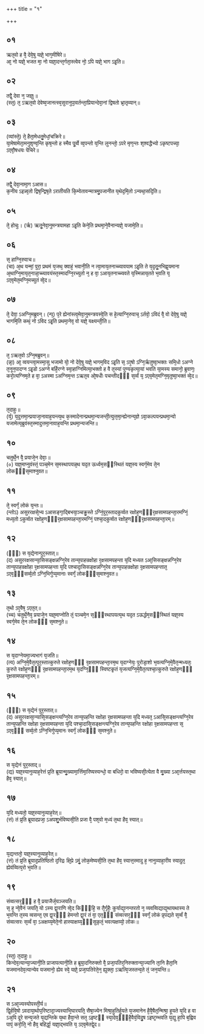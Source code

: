 +++
title = "१"

+++
## ०१
ऋत᳘वो ह वै᳘ देवे᳘षु यज्ञे᳘ भाग᳘मीषिरे॥  
आ᳘ नो यज्ञे᳘ भजत मा᳘ नो यज्ञा᳘दन्त᳘र्गता᳘स्त्वेव नो᳘ ऽपि यज्ञे᳘ भाग ऽइ᳘ति॥  
## ०२
तद्वै᳘ देवा न᳘ जज्ञुः॥  
(स्त᳘) त᳘ ऽऋत᳘वो देवेष्व᳘जानत्स्व᳘सुरानुपा᳘वर्तन्ता᳘प्रियान्देवा᳘नां द्विषतो भ्रा᳘तृव्यान्॥  
## ०३
(व्यांस्ते᳘) ते᳘ हैता᳘मेधतु᳘मेधां᳘चक्रिरे॥  
या᳘मेषामेता᳘मनुशृण्व᳘न्ति कृष᳘न्तो ह स्मैव पू᳘र्व्वे व्व᳘पन्तो य᳘न्ति लुनन्तो᳘ ऽपरे मृण᳘न्तः श᳘श्वद्धैभ्यो ऽकृष्टपच्या᳘ ऽएवौ᳘षधयः पेचिरे॥  
## ०४
तद्वै᳘ देवा᳘नामा᳘ग ऽआस॥  
क᳘नीय ऽइन्न्व᳘तो द्विष᳘न्द्विष᳘ते ऽरातीयति कि᳘म्वेतावन्मात्रमु᳘पजानीत य᳘थेद᳘मि᳘तो ऽन्यथा᳘सदि᳘ति॥  
## ०५
ते᳘ होचुः। 
(र्ऋ) ऋतू᳘नेवा᳘नुमन्त्रयामहा ऽइ᳘ति केने᳘ति प्रथमा᳘ने᳘वैनान्यज्ञे᳘ यजामे᳘ति॥  
## ०६
स᳘ हाग्नि᳘रुवाच॥  
(चा) अ᳘थ यन्मां᳘ पुरा᳘ प्रथमं य᳘जथ᳘ क्वाहं᳘ भवानी᳘ति न त्वा᳘माय᳘तनाच्च्यावयाम ऽइ᳘ति ते य᳘दृतू᳘नभिह्व᳘यमाना अ᳘थाग्नि᳘माय᳘त᳘नान्ना᳘च्च्यावयंस्त᳘स्मादग्नि᳘रच्युतो न᳘ ह वा᳘ ऽआय᳘तनाच्च्यवते य᳘स्मिन्नाय᳘तते भ᳘वति य᳘ ऽएव᳘मेत᳘मग्नि᳘मच्युतं व्वे᳘द॥  
## ०७
ते᳘ देवा᳘ ऽअग्नि᳘मब्रुवन्।
(न्प᳘) प᳘रे ह्येनांस्त्व᳘मेवा᳘नुमन्त्रयस्वे᳘ति स हे᳘त्याग्नि᳘रुवाच᳘ ऽर्तवो᳘ ऽविदं वै᳘ वो देवे᳘षु यज्ञे᳘ भागमि᳘ति कथं᳘ नो ऽविद ऽइ᳘ति प्रथमा᳘नेव᳘ वो यज्ञे᳘ यक्ष्यन्ती᳘ति॥  
## ०८
त᳘ ऽऋत᳘वो ऽग्नि᳘मब्रुवन्॥  
(न्ना᳘) आ᳘ व्वयन्त्वा᳘मस्मा᳘सु भजामो यो᳘ नो देवे᳘षु यज्ञे᳘ भागम᳘विद ऽइ᳘ति स᳘ ऽए᳘षो ऽग्नि᳘र्ऋतुष्वा᳘भक्तः समि᳘धो ऽअग्ने त᳘नून᳘पादग्न ऽइ᳘डो ऽअग्ने बर्हि᳘रग्ने स्वा᳘हाग्निमित्या᳘भक्तो ह वै त᳘स्यां पुण्यकृत्या᳘यां भवति या᳘मस्य समानो᳘ ब्रुवाणः᳘ करो᳘त्यग्निम᳘ते ह वा᳘ ऽअस्मा ऽअग्निम᳘न्त ऽऋत᳘व ओ᳘षधीः पचन्तीदᳫँ᳭ स᳘र्व्वं य᳘ ऽएव᳘मेत᳘मग्नि᳘मृतुष्वा᳘भक्तं व्वे᳘द॥  
## ०९
त᳘दाहुः॥  
(र्य᳘) य᳘दुत्तमा᳘न्प्रयाजा᳘नावाह᳘यन्त्य᳘थ क᳘स्मादेनान्प्रथमा᳘न्यजन्ती᳘त्युत्त᳘मा᳘न्ह्येनान्य᳘ज्ञे ऽवा᳘कल्पयन्प्रथमा᳘न्वो यजामेत्य᳘ब्रुवंस्त᳘स्मादुत्तमा᳘नावाह᳘यन्ति प्रथमा᳘न्यजन्ति॥  
## १०
चतुर्थे᳘न वै᳘ प्रयाजे᳘न देवाः᳘॥  
(०) यज्ञ᳘माप्नुवंस्तं᳘ पञ्च᳘मेन स᳘मस्थापयन्न᳘थ यद᳘त ऊर्ध्वम᳘सᳫंस्थितं यज्ञ᳘स्य स्वर्ग᳘मेव ते᳘न लोकᳫँ᳭स᳘माश्नुवत॥  
## ११
ते᳘ स्वर्गं᳘ लोकं य᳘न्तः॥  
(न्तोऽ) असुररक्षसे᳘भ्य ऽआसङ्गा᳘द्बिभया᳘ञ्चक्रु᳘स्ते ऽग्निं᳘पुर᳘स्तादकुर्व्वत रक्षोह᳘णᳫँ᳭र᳘क्षसामपहन्ता᳘रमग्निं᳘ मध्य᳘तो ऽकुर्व्वत रक्षोह᳘णᳫँ᳭र᳘क्षसामपहन्ता᳘रमग्निं᳘ पश्चा᳘दकुर्व्वत रक्षोह᳘णᳫँ᳭र᳘क्षसामपहन्ता᳘रम्॥  
## १२
(ᳫं᳭) स य᳘द्येनान्पुर᳘स्तात्॥  
(द) असुररक्षसान्या᳘सिसङ्क्षन्नग्नि᳘रेव तान्य᳘पाहन्रक्षोहा र᳘क्षसामपहन्ता य᳘दि मध्यत ऽआ᳘सिसङ्क्षन्नग्नि᳘रेव तान्य᳘पाहन्रक्षोहा र᳘क्षसामपहन्ता य᳘दि पश्चादा᳘सिसङ्क्षन्नग्नि᳘रेव तान्य᳘पाहन्रक्षोहा र᳘क्षसामपहन्तात᳘ ऽएव᳘ᳫं᳘सर्व्व᳘तो ऽग्नि᳘भिर्गुप्य᳘मानाः स्वर्गं᳘ लोकᳫं᳭स᳘माश्नुवत॥  
## १३
त᳘थो ऽए᳘वैष᳘ ऽएत᳘त्॥  
(च्च) चतुर्थे᳘नैव᳘ प्रयाजे᳘न यज्ञ᳘माप्नोति तं᳘ पञ्चमे᳘न स᳘ᳫं᳘स्थापयत्य᳘थ यद᳘त ऽऊर्द्धम᳘सᳫंस्थितं यज्ञ᳘स्य स्वर्ग᳘मेव ते᳘न लोकᳫँ᳭ स᳘मश्नुते॥  
## १४
स य᳘दाग्नेयमा᳘ज्यभागं य᳘जति॥  
(त्य) अग्नि᳘मे᳘वैत᳘त्पुर᳘स्तात्कुरुते रक्षोह᳘णᳫं᳭ र᳘क्षसामपहन्ता᳘रम᳘थ य᳘दाग्नेयः᳘ पुरोडा᳘शो भ᳘वत्यग्नि᳘मे᳘वैत᳘न्मध्यतः᳘ कुरुते रक्षोह᳘णᳫं᳭ र᳘क्षसामपहन्ता᳘रम᳘थ य᳘दग्नि᳘ᳫं᳘ स्विष्टकृ᳘तं य᳘जत्यग्नि᳘मे᳘वैत᳘त्पश्चा᳘त्कुरुते रक्षोह᳘णᳫँ᳭ र᳘क्षसामपहन्ता᳘रम्॥  
## १५
(ᳫँ᳭) स य᳘द्येनं पुर᳘स्तात्॥  
(द) असुररक्षसा᳘न्यासि᳘सङ्क्षन्त्यग्नि᳘रेव तान्य᳘पहन्ति रक्षोहा र᳘क्षसामपहन्ता य᳘दि मध्यत᳘ ऽआसि᳘सङ्क्षन्त्यग्नि᳘रेव तान्य᳘पहन्ति रक्षोहा र᳘क्षसामपहन्ता य᳘दि पश्चा᳘दासि᳘सङ्क्षन्त्यग्नि᳘रेव तान्य᳘पहन्ति रक्षोहा र᳘क्षसामपहन्ता स᳘ ऽएव᳘ᳫँ᳭ सर्व्व᳘तो ऽग्नि᳘भिर्गुप्य᳘मानः स्वर्गं᳘ लोकᳫँ᳭ स᳘मश्नुते॥  
## १६
स य᳘द्येनं पुर᳘स्ताद्॥  
(द्य) यज्ञ᳘स्यानुव्याह᳘रेत्तं प्र᳘ति ब्रूयान्मु᳘ख्यामा᳘र्त्तिमा᳘रिष्यस्यन्धो᳘ वा बधिरो᳘ वा भविष्यसी᳘त्येता वै मु᳘ख्या ऽआ᳘र्त्तयस्त᳘था हैव᳘ स्यात्॥  
## १७
य᳘दि मध्यतो᳘ यज्ञ᳘स्यानुव्याह᳘रेत्॥  
(त्तं) तं प्र᳘ति ब्रूयादप्रजा᳘ ऽअपशु᳘र्भविष्यसी᳘ति प्रजा वै᳘ पश᳘वो म᳘ध्यं त᳘था हैव᳘ स्यात्॥  
## १८
य᳘द्यन्ततो᳘ यज्ञ᳘स्यानुव्याह᳘रेत्॥  
(त्तं) तं प्र᳘ति ब्रूयाद᳘प्रतिष्ठितो द᳘रिद्रः क्षि᳘प्रे ऽमुं᳘ लोक᳘मेष्यसी᳘ति त᳘था हैव᳘ स्यात्त᳘स्मादु ह᳘ नानुव्याहा᳘रीव स्यादुत᳘ ह्येवंव्वित्प᳘रो भ᳘वति॥  
## १९
संव्वत्सर᳘ᳫँ᳭ ह वै᳘ प्रयाजैर्ज᳘यञ्जयति॥  
स᳘ ह᳘ न्वे᳘वैनं जयति᳘ यो ऽस्य द्वा᳘राणि व्वे᳘द किᳫँ᳘हि᳘ स तै᳘र्गृहैः᳘ कुर्याद्या᳘नन्तरतो न᳘ व्यवव्विद्याद्य᳘थायथास्य ते भ᳘वन्ति त᳘स्य व्वसन्त᳘ एव द्वा᳘रᳫँ᳭ हेमन्तो द्वा᳘रं तं वा᳘ एत᳘ᳫँ᳭ संव्वत्सर᳘ᳫं᳘ स्वर्गं᳘ लोकं प्र᳘पद्यते स᳘र्व्वं वै᳘ संव्वत्सरः स᳘र्व्वं वा᳘ ऽअक्षय्य᳘मेते᳘नो हास्याक्षय्य᳘ᳫँ᳘सुकृतं᳘ भवत्यक्षय्यो᳘ लोकः॥  
## २०
(स्त᳘) त᳘दाहुः॥  
किन्देव᳘त्यान्या᳘ज्यानी᳘ति प्राजापत्यानी᳘ति ह ब्रूया᳘दनिरुक्तो वै᳘ प्रजा᳘पतिर᳘निरुक्तान्या᳘ज्यानि ता᳘नि हैता᳘नि यजमानदेव᳘त्यान्येव यजमानो᳘ ह्येव स्वे᳘ यज्ञे᳘ प्रजा᳘पतिरेते᳘न᳘ ह्युक्ता᳘ ऽऋत्वि᳘जस्तन्व᳘ते तं᳘ जन᳘यन्ति॥  
## २१
स ऽआ᳘ज्यस्योपस्ती᳘र्य॥  
द्वि᳘र्हवि᳘षो ऽवदाया᳘थोप᳘रिष्टादा᳘ज्यस्याभि᳘घारयति᳘ सैषा᳘ज्येन मिश्रा᳘हुतिर्हूयते य᳘जमानेन है᳘वै᳘षैत᳘न्मिश्रा᳘ हूयते य᳘दि ह वा ऽअ᳘पि दूरे सन्य᳘जते य᳘द्यन्तिके य᳘था हैवा᳘न्ते सत᳘ ऽइष्टᳫं स्या᳘देव᳘ᳫँ᳭है᳘वैवं᳘विदु᳘ष ऽइष्ट᳘म्भवति य᳘द्यु हा᳘पि ब᳘ह्विव पापं᳘ करो᳘ति᳘ नो हैव᳘ बहिर्द्धा᳘ यज्ञा᳘द्भवति य᳘ ऽएव᳘मेतद्वे᳘द॥  
